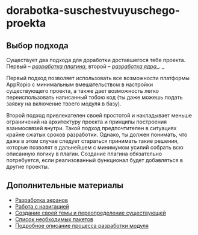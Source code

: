 # dorabotka-suschestvuyuschego-proekta

## Выбор подхода

Существует два подхода для доработки доставшегося тебе проекта. Первый – [_разработка плагина_](dorabotka-suschestvuyuschego-proekta/razrabotka-plagina.md), второй – [_разработка ядра_](dorabotka-suschestvuyuschego-proekta/razrabotka-yadra.md)_. _

Первый подход позволяет использовать все возможности платформы AppRopio с минимальным вмешательством в настройки существующего проекта, а также дает возможность легко переиспользовать написанный тобою код \(ты даже можешь подать заявку на включение твоего модуля в базу\).

Второй подход привлекателен своей простотой и накладывает меньше ограничений на архитектуру проекта и принципы построения взаимосвязей внутри. Такой подход предпочтителен в ситуациях крайне сжатых сроков разработки. Однако, ты должен понимать, что даже в этом случае следует стараться принимать такие решения, которые позволят в дальнейшем с минимумом усилий собрать всю описанную логику в плагин. Создание плагина обязательно потребуется, если реализованный функционал будет добавляться в другие проекты.

## Дополнительные материалы

* [Разработка экранов](dorabotka-suschestvuyuschego-proekta/razrabotka-ekranov.md)
* [Работа с навигацией](dorabotka-suschestvuyuschego-proekta/rabota-s-navigatsiei.md)
* [Создание своей темы и переопределение существующей](dorabotka-suschestvuyuschego-proekta/rabota-s-temoi-proekta.md)
* [Список необходимых пакетов](sborka-novogo-proekta/spisok-paketov.md)
* [Подробное описание процесса разработки модуля](https://habrahabr.ru/company/microsoft/blog/316714/)

